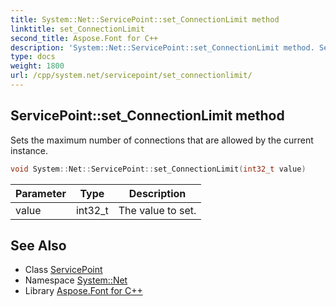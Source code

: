 ```yaml
---
title: System::Net::ServicePoint::set_ConnectionLimit method
linktitle: set_ConnectionLimit
second_title: Aspose.Font for C++
description: 'System::Net::ServicePoint::set_ConnectionLimit method. Sets the maximum number of connections that are allowed by the current instance in C++.'
type: docs
weight: 1800
url: /cpp/system.net/servicepoint/set_connectionlimit/
---
```

## ServicePoint::set_ConnectionLimit method


Sets the maximum number of connections that are allowed by the current instance.

```cpp
void System::Net::ServicePoint::set_ConnectionLimit(int32_t value)
```


| Parameter | Type | Description |
| --- | --- | --- |
| value | int32_t | The value to set. |

## See Also

* Class [ServicePoint](../)
* Namespace [System::Net](../../)
* Library [Aspose.Font for C++](../../../)
